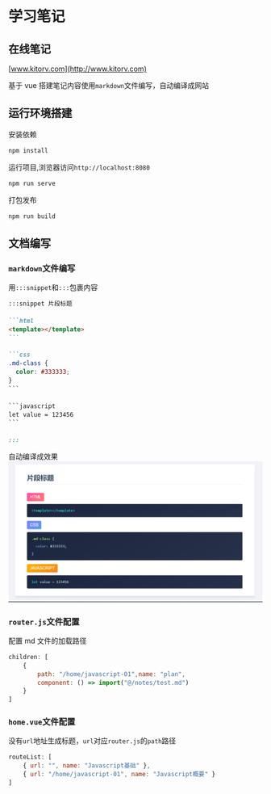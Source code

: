 # 学习笔记

## 在线笔记

 [www.kitorv.com](http://www.kitorv.com)

基于 vue 搭建笔记内容使用`markdown`文件编写，自动编译成网站

## 运行环境搭建

安装依赖

```bash
npm install
```

运行项目,浏览器访问`http://localhost:8080`

```bash
npm run serve
```

打包发布

```bash
npm run build
```

## 文档编写

### `markdown`文件编写

用`:::snippet`和`:::`包裹内容

````md
:::snippet 片段标题

```html
<template></template>
```

```css
.md-class {
  color: #333333;
}
```

```javascript
let value = 123456
```

:::
````

自动编译成效果
![vue](src/assets/images/snippet-example.png)

### `router.js`文件配置

配置 md 文件的加载路径

```javascript
children: [
    {
        path: "/home/javascript-01",name: "plan",
        component: () => import("@/notes/test.md")
    }
]
```

### `home.vue`文件配置

没有`url`地址生成标题，`url`对应`router.js`的`path`路径

```javascript
routeList: [
    { url: "", name: "Javascript基础" },
    { url: "/home/javascript-01", name: "Javascript概要" }
]
```
